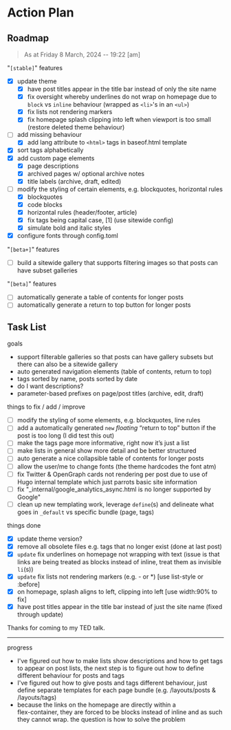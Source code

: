# Action Plan

## Roadmap

> As at Friday 8 March, 2024 -- 19:22 [am]

"`[stable]`" features

- [x] update theme
  - [x] have post titles appear in the title bar instead of only the site name
  - [x] fix oversight whereby underlines do not wrap on homepage due to `block` vs `inline` behaviour (wrapped as `<li>`'s in an `<ul>`)
  - [x] fix lists not rendering markers
  - [x] fix homepage splash clipping into left when viewport is too small (restore deleted theme behaviour)
- [ ] add missing behaviour
  - [x] add lang attribute to `<html>` tags in baseof.html template
- [x] sort tags alphabetically
- [x] add custom page elements
  - [x] page descriptions
  - [x] archived pages w/ optional archive notes
  - [x] title labels (archive, draft, edited)
- [ ] modify the styling of certain elements, e.g. blockquotes, horizontal rules
  - [x] blockquotes
  - [x] code blocks
  - [x] horizontal rules (header/footer, article)
  - [x] fix tags being capital case, [1] (use sitewide config)
  - [x] simulate bold and italic styles
- [x] configure fonts through config.toml

"`[beta+]`" features

- [ ] build a sitewide gallery that supports filtering images so that posts can have subset galleries

"`[beta]`" features

- [ ] automatically generate a table of contents for longer posts
- [ ] automatically generate a return to top button for longer posts

## Task List

goals

- support filterable galleries so that posts can have gallery subsets but there can also be a sitewide gallery
- auto generated navigation elements (table of contents, return to top)
- tags sorted by name, posts sorted by date
- do I want descriptions?
- parameter-based prefixes on page/post titles (archive, edit, draft)

things to fix / add / improve

- [ ] modify the styling of some elements, e.g. blockquotes, line rules
- [ ] add a automatically generated `new` *floating* “return to top” button if the post is too long (I did test this out)
- [ ] make the tags page more informative, right now it’s just a list
- [ ] make lists in general show more detail and be better structured
- [ ] auto generate a nice collapsible table of contents for longer posts
- [ ] allow the user/me to change fonts (the theme hardcodes the font atm)
- [ ] fix Twitter & OpenGraph cards not rendering per post due to use of Hugo internal template which just parrots basic site information
- [ ] fix "_internal/google_analytics_async.html is no longer supported by Google"
- [ ] clean up new templating work, leverage `define`(s) and delineate what goes in `_default` vs specific bundle (page, tags)

things done

- [x] update theme version?
- [x] remove all obsolete files e.g. tags that no longer exist (done at last post)
- [x] `update` fix underlines on homepage not wrapping with text (issue is that links are being treated as blocks instead of inline, treat them as invisible `li`(s))
- [x] `update` fix lists not rendering markers (e.g. - or *) [use list-style or :before]
- [x] on homepage, splash aligns to left, clipping into left [use width:90% to fix]
- [x] have post titles appear in the title bar instead of just the site name (fixed through update)

Thanks for coming to my TED talk.

----

progress

- I've figured out how to make lists show descriptions and how to get tags to appear on post lists, the next step is to figure out how to define different behaviour for posts and tags
- I've figured out how to give posts and tags different behaviour, just define separate templates for each page bundle (e.g. /layouts/posts & /layouts/tags)
- because the links on the homepage are directly within a <nav> flex-container, they are forced to be blocks instead of inline and as such they cannot wrap. the question is how to solve the problem
